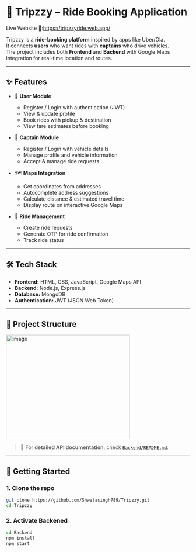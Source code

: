 # 🚖 Tripzzy – Ride Booking Application  
Live Website 🚗:https://tripzzyride.web.app/


Tripzzy is a **ride-booking platform** inspired by apps like Uber/Ola.  
It connects **users** who want rides with **captains** who drive vehicles.  
The project includes both **Frontend** and **Backend** with Google Maps integration for real-time location and routes.  

---

## ✨ Features  

- 👤 **User Module**  
  - Register / Login with authentication (JWT)  
  - View & update profile  
  - Book rides with pickup & destination  
  - View fare estimates before booking  

- 🚕 **Captain Module**  
  - Register / Login with vehicle details  
  - Manage profile and vehicle information  
  - Accept & manage ride requests  

- 🗺️ **Maps Integration**  
  - Get coordinates from addresses  
  - Autocomplete address suggestions  
  - Calculate distance & estimated travel time  
  - Display route on interactive Google Maps  

- 🎯 **Ride Management**  
  - Create ride requests  
  - Generate OTP for ride confirmation  
  - Track ride status  

---

## 🛠️ Tech Stack  

- **Frontend:** HTML, CSS, JavaScript, Google Maps API  
- **Backend:** Node.js, Express.js  
- **Database:** MongoDB  
- **Authentication:** JWT (JSON Web Token)  

---

## 📂 Project Structure  


<img width="339" height="285" alt="image" src="https://github.com/user-attachments/assets/7296799e-4ac0-4de3-a0d8-9b2f8b0d3fd3" />

> 🔎 For **detailed API documentation**, check [`Backend/README.md`](./Backend).  

---

## 🚀 Getting Started  

### 1. Clone the repo  
```bash
git clone https://github.com/Shwetasingh789/Tripzzy.git
cd Tripzzy
```
### 2. Activate Backened
```bash
cd Backend
npm install
npm start
```




